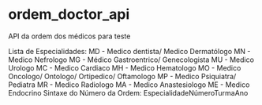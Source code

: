 # ordem_doctor_api
API da ordem dos médicos para teste

Lista de Especialidades:
MD - Medico dentista/ Medico Dermatólogo
MN - Medico Nefrologo
MG - Médico Gastroentrico/ Genecologista
MU - Medico Urologo
MC - Medico Cardiaco
MH - Medico Hematologo
MO - Medico Oncologo/ Ontologo/ Ortipedico/ Oftamologo
MP - Medico Psiquiatra/ Pediatra
MR - Medico Radiologo
MA - Medico Anastesiologo
ME - Medico Endocrino
Sintaxe do Número da Ordem:
EspecialidadeNúmeroTurmaAno

